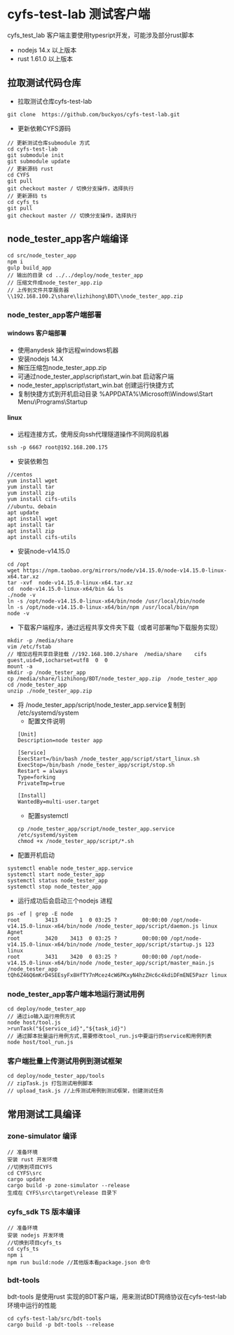 # cyfs-test-lab 测试客户端
cyfs_test_lab 客户端主要使用typesript开发，可能涉及部分rust脚本
+ nodejs 14.x 以上版本
+ rust 1.61.0 以上版本

## 拉取测试代码仓库
+ 拉取测试仓库cyfs-test-lab
```
git clone  https://github.com/buckyos/cyfs-test-lab.git
```
+ 更新依赖CYFS源码
```
// 更新测试仓库submodule 方式
cd cyfs-test-lab
git submodule init
git submodule update
// 更新源码 rust
cd CYFS
git pull
git checkout master / 切换分支操作，选择执行
// 更新源码 ts
cd cyfs_ts
git pull
git checkout master // 切换分支操作，选择执行
```

## node_tester_app客户端编译
```
cd src/node_tester_app
npm i 
gulp build_app
// 输出的目录 cd ../../deploy/node_tester_app
// 压缩文件成node_tester_app.zip
// 上传到文件共享服务器 \\192.168.100.2\share\lizhihong\BDT\\node_tester_app.zip 
```
### node_tester_app客户端部署

#### windows 客户端部署 
+ 使用anydesk 操作远程windows机器
+ 安装nodejs 14.X
+ 解压压缩包node_tester_app.zip 
+ 可通过node_tester_app\script\start_win.bat 启动客户端
+ node_tester_app\script\start_win.bat 创建运行快捷方式
+ 复制快捷方式到开机启动目录 %APPDATA%\Microsoft\Windows\Start Menu\Programs\Startup

#### linux 
+ 远程连接方式，使用反向ssh代理隧道操作不同网段机器
```
ssh -p 6667 root@192.168.200.175
```
+ 安装依赖包
```
//centos
yum install wget
yum install tar
yum install zip
yum install cifs-utils
//ubuntu、debain
apt update
apt install wget
apt install tar
apt install zip
apt install cifs-utils
```
+ 安装node-v14.15.0
```
cd /opt
wget https://npm.taobao.org/mirrors/node/v14.15.0/node-v14.15.0-linux-x64.tar.xz
tar -xvf  node-v14.15.0-linux-x64.tar.xz
cd  node-v14.15.0-linux-x64/bin && ls
./node -v
ln -s /opt/node-v14.15.0-linux-x64/bin/node /usr/local/bin/node
ln -s /opt/node-v14.15.0-linux-x64/bin/npm /usr/local/bin/npm
node -v
```
+ 下载客户端程序，通过远程共享文件夹下载（或者可部署ftp下载服务实现）
```
mkdir -p /media/share
vim /etc/fstab
// 增加远程共享目录挂载 //192.168.100.2/share  /media/share    cifs  guest,uid=0,iocharset=utf8  0  0
mount -a
mkdir -p /node_tester_app
cp /media/share/lizhihong/BDT/node_tester_app.zip  /node_tester_app
cd /node_tester_app
unzip ./node_tester_app.zip
```

+ 将 /node_tester_app/script/node_tester_app.service复制到 /etc/systemd/system
    + 配置文件说明
    ``` node_tester_app.service
    [Unit]
    Description=node tester app

    [Service]
    ExecStart=/bin/bash /node_tester_app/script/start_linux.sh
    ExecStop=/bin/bash /node_tester_app/script/stop.sh
    Restart = always
    Type=forking
    PrivateTmp=true

    [Install]
    WantedBy=multi-user.target
    ```
    + 配置systemctl
    ``` ssh
    cp /node_tester_app/script/node_tester_app.service /etc/systemd/system
    chmod +x /node_tester_app/script/*.sh
    ```
+ 配置开机启动

```
systemctl enable node_tester_app.service
systemctl start node_tester_app
systemctl status node_tester_app
systemctl stop node_tester_app
```

+ 运行成功后会启动三个nodejs 进程
```
ps -ef | grep -E node
root        3413       1  0 03:25 ?        00:00:00 /opt/node-v14.15.0-linux-x64/bin/node /node_tester_app/script/daemon.js linux Agnet
root        3420    3413  0 03:25 ?        00:00:00 /opt/node-v14.15.0-linux-x64/bin/node /node_tester_app/script/startup.js 123 linux
root        3431    3420  0 03:25 ?        00:00:00 /opt/node-v14.15.0-linux-x64/bin/node /node_tester_app/script/master_main.js /node_tester_app tQh6Z46Q6mKrD4SEEsyFx8HfTY7nMcez4cW6PKxyN4hzZHc6c4kdiDFmENE5Pazr linux

```
### node_tester_app客户端本地运行测试用例
```
cd deploy/node_tester_app
// 通过io输入运行用例方式
node host/tool.js
>runTask("${service_id}","${task_id}")
// 通过脚本批量运行用例方式,需要修改tool_run.js中要运行的service和用例列表
node host/tool_run.js
```
### 客户端批量上传测试用例到测试框架
```
cd deploy/node_tester_app/tools
// zipTask.js 打包测试用例脚本
// upload_task.js //上传测试用例到测试框架，创建测试任务
```

## 常用测试工具编译

### zone-simulator 编译
```
// 准备环境
安装 rust 开发环境
//切换到项目CYFS
cd CYFS\src
cargo update
cargo build -p zone-simulator --release
生成在 CYFS\src\target\release 目录下
```
### cyfs_sdk TS 版本编译
```
// 准备环境
安装 nodejs 开发环境
//切换到项目cyfs_ts
cd cyfs_ts
npm i 
npm run build:node //其他版本看package.json 命令
```

### bdt-tools
bdt-tools 是使用rust 实现的BDT客户端，用来测试BDT网络协议在cyfs-test-lab环境中运行的性能
```
cd cyfs-test-lab/src/bdt-tools
cargo build -p bdt-tools --release
```